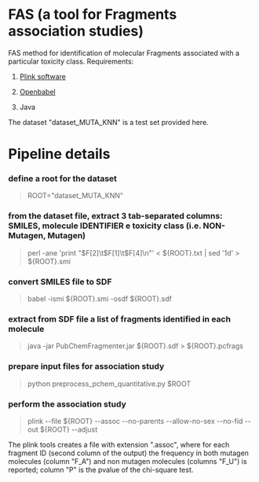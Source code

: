 # FAS (a tool for Fragments association studies)

FAS method for identification of molecular Fragments associated with a particular toxicity class.
Requirements:

1. [Plink software](https://www.cog-genomics.org/plink2)

2. [Openbabel](http://openbabel.org/wiki/Main_Page)

3. Java

The dataset "dataset_MUTA_KNN" is a test set provided here. 

# Pipeline details

### define a root for the dataset
> ROOT="dataset_MUTA_KNN"

### from the dataset file, extract 3 tab-separated columns: SMILES, molecule IDENTIFIER e toxicity class (i.e. NON-Mutagen, Mutagen)
> perl -ane 'print "$F[2]\t$F[1]\t$F[4]\n"' < ${ROOT}.txt | sed '1d' > ${ROOT}.smi

### convert SMILES file to SDF
> babel -ismi ${ROOT}.smi -osdf ${ROOT}.sdf

### extract from SDF file a list of fragments identified in each molecule
> java -jar PubChemFragmenter.jar ${ROOT}.sdf > ${ROOT}.pcfrags

### prepare input files for association study
> python preprocess_pchem_quantitative.py $ROOT

### perform the association study
> plink --file ${ROOT} --assoc --no-parents --allow-no-sex --no-fid --out ${ROOT} --adjust

The plink tools creates a file with extension ".assoc", where for each fragment ID (second column of the output) the frequency in both mutagen molecules (column "F_A") and non mutagen molecules (columns "F_U") is reported; column "P" is the pvalue of the chi-square test.
